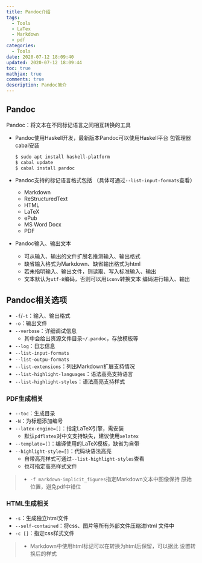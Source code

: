 ```yaml
---
title: Pandoc介绍
tags:
  - Tools
  - LaTex
  - Markdown
  - pdf
categories:
  - Tools
date: 2020-07-12 18:09:40
updated: 2020-07-12 18:09:44
toc: true
mathjax: true
comments: true
description: Pandoc简介
---
```


##	Pandoc

Pandoc：将文本在不同标记语言之间相互转换的工具

-	Pandoc使用Haskell开发，最新版本Pandoc可以使用Haskell平台
	包管理器cabal安装

	```sh
	$ sudo apt install haskell-platform
	$ cabal update
	$ cabal install pandoc
	```

-	Pandoc支持的标记语言格式包括
	（具体可通过`--list-input-formats`查看）
	-	Markdown
	-	ReStructuredText
	-	HTML
	-	LaTeX
	-	ePub
	-	MS Word Docx
	-	PDF

-	Pandoc输入、输出文本
	-	可从输入、输出的文件扩展名推测输入、输出格式
	-	缺省输入格式为Markdown、缺省输出格式为html
	-	若未指明输入、输出文件，则读取、写入标准输入、输出
	-	文本默认为`utf-8`编码，否则可以用`iconv`转换文本
		编码进行输入、输出

##	Pandoc相关选项

-	`-f`/`-t`：输入、输出格式
-	`-o`：输出文件
-	`--verbose`：详细调试信息
	-	其中会给出资源文件目录`~/.pandoc`，存放模板等
-	`--log`：日志信息
-	`--list-input-formats`
-	`--list-outpu-formats`
-	`--list-extensions`：列出Markdown扩展支持情况
-	`--list-highlight-languages`：语法高亮支持语言
-	`--list-highlight-styles`：语法高亮支持样式

###	PDF生成相关

-	`--toc`：生成目录
-	`-N`：为标题添加编号
-	`--latex-engine=[]`：指定LaTeX引擎，需安装
	-	默认`pdflatex`对中文支持缺失，建议使用`xelatex`
-	`--template=[]`：编译使用的LaTeX模板，缺省为自带
-	`--highlight-style=[]`：代码块语法高亮
	-	自带高亮样式可通过`--list-highlight-styles`查看
	-	也可指定高亮样式文件

> - `-f markdown-implicit_figures`指定Markdown文本中图像保持
	原始位置，避免pdf中错位

###	HTML生成相关

-	`-s`：生成独立html文件
-	`--self-contained`：将css、图片等所有外部文件压缩进html
	文件中
-	`-c []`：指定css样式文件

> - Markdown中使用html标记可以在转换为html后保留，可以据此
	设置转换后的样式





